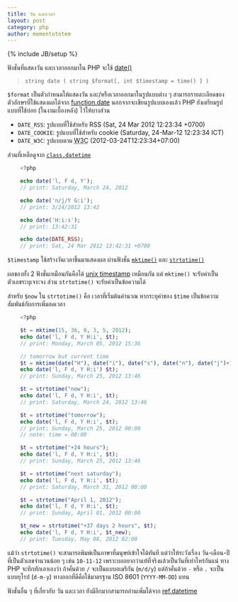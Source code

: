 ```yaml
---
title: วัน และเวลา
layout: post
category: php
author: mementototem
---
```

{% include JB/setup %}

ฟังชั่นที่แสดงวัน และเวลาออกมาใน PHP จะใช้ [date()](http://php.net/manual/en/function.date.php)

> `string date ( string $format[, int $timestamp = time() ] )`

`$format` เป็นตัวกำหนดให้แสดงวัน และ/หรือเวลาออกมาในรูปแบบต่าง ๆ สามารถรายละเอียดของตัวอักษรที่ใช้แสดงผลได้จาก [function.date](http://php.net/manual/en/function.date.php) นอกจากจะเขียนรูปแบบเองแล้ว PHP ยังเตรียมรูปแบบที่ใช้บ่อย (ในงานเบื้องหลัง) ไว้ให้บางส่วน

- `DATE_RSS`: รูปแบบที่ใช้สำหรับ RSS (Sat, 24 Mar 2012 12:23:34 +0700)
- `DATE_COOKIE`: รูปแบบที่ใช้สำหรับ cookie (Saturday, 24-Mar-12 12:23:34 ICT)
- `DATE_W3C`: รูปแบบตาม <abbr title="World Wide Web Consortium">W3C</abbr> (2012-03-24T12:23:34+07:00)

ส่วนที่เหลือดูจาก [`class.datetime`](http://www.php.net/manual/en/class.datetime.php#datetime.constants.types)

```php
    <?php

    echo date('l, F d, Y');
    // print: Saturday, March 24, 2012

    echo date('n/j/Y G:i');
    // print: 3/24/2012 13:42

    echo date('H:i:s');
    // print: 13:42:31

    echo date(DATE_RSS);
    // print: Sat, 24 Mar 2012 13:42:31 +0700
```

`$timestamp` ใช้สร้างวันเวลาขึ้นมาแสดงผล ผ่านฟังชั่น [`mktime()`](http://www.php.net/manual/en/function.mktime.php) และ [`strtotime()`](http://www.php.net/manual/en/function.strtotime.php)

ผลของทั้ง 2 ฟังชั่นเหมือนกันคือได้ [unix timestamp](http://en.wikipedia.org/wiki/Unix_timestamp) เหมือนกัน แต่ `mktime()` จะรับค่าเป็นตัวเลขระบุเจาะจง ส่วน `strtotime()` จะรับค่าเป็นข้อความได้

สำหรับ `$now` ใน `strtotime()` คือ เวลาที่เริ่มต้นคำนวณ หากระบุค่าของ `$time` เป็นข้อความสัมพันธ์กับการเพิ่มลดเวลา

```php
    <?php

    $t = mktime(15, 36, 0, 3, 5, 2012);
    echo date('l, F d, Y H:i', $t);
    // print: Monday, March 05, 2012 15:36

    // tomorrow but current time
    $t = mktime(date("H"), date("i"), date("s"), date("n"), date("j")+1, date("Y"));
    echo date('l, F d, Y H:i') $t);
    // print: Sunday, March 25, 2012 13:46

    $t = strtotime("now");
    echo date('l, F d, Y H:i', $t);
    // print: Saturday, March 24, 2012 13:46

    $t = strtotime("tomorrow");
    echo date('l, F d, Y H:i', $t);
    // print: Sunday, March 25, 2012 00:00
    // note: time = 00:00

    $t = strtotime("+24 hours");
    echo date('l, F d, Y H:i', $t);
    // print: Sunday, March 25, 2012 13:46

    $t = strtotime("next saturday");
    echo date('l, F d, Y H:i', $t);
    // print: Saturday, March 31, 2012 00:00

    $t = strtotime("April 1, 2012");
    echo date('l, F d, Y H:i', $t);
    // print: Sunday, April 01, 2012 00:00

    $t_new = strtotime("+37 days 2 hours", $t);
    echo date('l, F d, Y H:i', $t_new);
    // print: Tuesday, May 08, 2012 02:00
```

แม้ว่า `strtotime()` จะสามารถพิมพ์เป็นภาษาที่มนุษย์เข้าใจได้ทันที แต่ว่าให้ระวังเรื่อง วัน-เดือน-ปี ที่เป็นตัวเลขจำนวนน้อย ๆ เช่น `10-11-12` เพราะบอกยากว่าแท้ที่จริงแล้วเป็นวันที่เท่าไหร่กันแน่ ทาง PHP จะทึกทักเอาเองว่า ถ้าคั่นด้วย `/` จะเป็นแบบอเมริกัน (`m/d/y`) แต่ถ้าคั่นด้วย `-` หรือ `.` จะเป็นแบบยุโรป (`d-m-y`) ทางออกที่ดีคือใช้มาตรฐาน ISO 8601 (`YYYY-MM-DD`) แทน

ฟังชั่นอื่น ๆ ที่เกี่ยวกับ วัน และเวลา ยังมีอีกมากสามารถอ่านเพิ่มได้จาก [ref.datetime](http://www.php.net/manual/en/ref.datetime.php)
